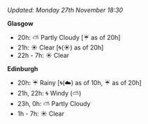 *Updated: Monday 27th November 18:30*

**Glasgow**

* 20h: :partly_sunny: Partly Cloudy [:umbrella: as of 20h]
* 21h: :sunny: Clear [:cyclone:(:sunny:) as of 20h]
* 22h - 7h: :sunny: Clear

**Edinburgh**

* 20h: :umbrella: Rainy [:cyclone:(:cloud:) as of 10h, :umbrella: as of 20h]
* 21h, 22h: :cyclone: Windy (:partly_sunny:)
* 23h, 0h: :partly_sunny: Partly Cloudy
* 1h - 7h: :sunny: Clear
